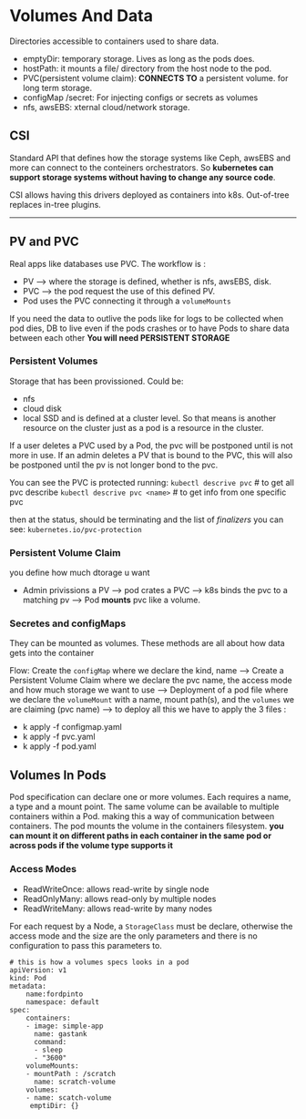 # Volumes And Data
Directories accessible to containers used to share data.

- emptyDir: temporary storage. Lives as long as the pods does.
- hostPath: it mounts a file/ directory from the host node to the pod. 
- PVC(persistent volume claim): **CONNECTS TO** a persistent volume. for long term storage.
- configMap /secret: For injecting configs or secrets as volumes
- nfs, awsEBS: xternal cloud/network storage.

## CSI
Standard API that defines how the storage systems like Ceph, awsEBS and more can connect to the conteiners orchestrators. So **kubernetes can support storage systems without having to change any source code**.

CSI allows having this drivers deployed as containers into k8s. Out-of-tree replaces in-tree plugins.

-------------

## PV and PVC
Real apps like databases use PVC.
The workflow is :
-  PV --> where the storage is defined, whether is nfs, awsEBS, disk. 
- PVC --> the pod  request the use of this defined PV.
- Pod uses the PVC connecting it through a `volumeMounts`

If you need the data to outlive the pods like for logs to be collected when pod dies, DB to live even if the pods crashes or to have Pods to share data between each other **You will need PERSISTENT STORAGE**

### Persistent Volumes
Storage that has been provissioned. Could be:

- nfs
- cloud disk
- local SSD
and is defined at a cluster level. So that means is another resource on the cluster just as a pod is a resource in the cluster.

If a user deletes a PVC used by a Pod, the pvc will be postponed until is not more in use.
If an admin deletes a PV that is bound to the PVC, this will also be postponed until the pv is not longer bond to the pvc.

You can see the PVC is protected running:
`kubectl descrive pvc` # to get all pvc describe
`kubectl descrive pvc <name>` # to get info from one specific pvc

then at the status, should be terminating and the list of *finalizers* you can see: `kubernetes.io/pvc-protection`

### Persistent Volume Claim
you define how much dtorage u want
- Admin privissions a PV --> pod crates a PVC --> k8s binds the pvc to a matching pv --> Pod **mounts** pvc like a volume.

### Secretes and configMaps 
They can be mounted as volumes. 
These methods are all about how data gets into the container

Flow:
Create the `configMap` where we declare the kind, name  --> Create a Persistent Volume Claim where we declare the pvc name, the access mode and how much storage we want to use -->  Deployment of a pod file where we declare the `volumeMount` with a name, mount path(s), and the `volumes` we are claiming (pvc name) --> to deploy all this we have to apply the 3 files :
- k apply -f configmap.yaml
- k apply -f pvc.yaml
- k apply -f pod.yaml


## Volumes In Pods
Pod specification can declare one or more volumes. 
Each requires a name, a type and a mount point.
The same volume can be available to multiple containers within a Pod. making this a way of communication between containers.
The pod mounts the volume in the containers filesystem. **you can mount it on different paths in each container in the same pod or across pods if the volume type supports it**

### Access Modes
- ReadWriteOnce: allows read-write by single node
- ReadOnlyMany: allows read-only by multiple nodes
- ReadWriteMany: allows read-write by many nodes

For each request by a Node, a `StorageClass` must be declare, otherwise the access mode and the size are the only parameters and there is no configuration to pass this parameters to.

```
# this is how a volumes specs looks in a pod
apiVersion: v1
kind: Pod
metadata:
    name:fordpinto
    namespace: default
spec: 
    containers:
    - image: simple-app 
      name: gastank
      command:
      - sleep
      - "3600"
    volumeMounts:
    - mountPath : /scratch
      name: scratch-volume
    volumes:
    - name: scatch-volume
     emptiDir: {}


```